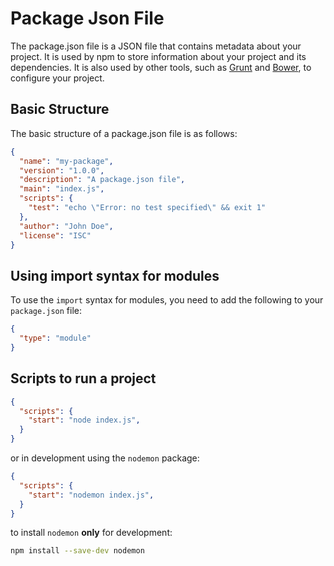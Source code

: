 # Package Json File

The package.json file is a JSON file that contains metadata about your project. It is used by npm to store information about your project and its dependencies. It is also used by other tools, such as [Grunt](http://gruntjs.com/) and [Bower](http://bower.io/), to configure your project.

## Basic Structure

The basic structure of a package.json file is as follows:

```json
{
  "name": "my-package",
  "version": "1.0.0",
  "description": "A package.json file",
  "main": "index.js",
  "scripts": {
    "test": "echo \"Error: no test specified\" && exit 1"
  },
  "author": "John Doe",
  "license": "ISC"
}
```

## Using import syntax for modules

To use the `import` syntax for modules, you need to add the following to your `package.json` file:

```json
{
  "type": "module"
}
```

## Scripts to run a project

```json
{
  "scripts": {
    "start": "node index.js",
  }
}
```

or in development using the `nodemon` package:

```json
{
  "scripts": {
    "start": "nodemon index.js",
  }
}
```

to install `nodemon` **only** for development:

```bash
npm install --save-dev nodemon
```
